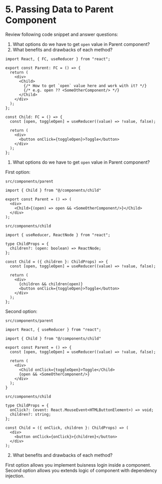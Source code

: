 # 5. Passing Data to Parent Component

Review following code snippet and answer questions:

1. What options do we have to get `open` value in Parent component?
2. What benefits and drawbacks of each method?

```
import React, { FC, useReducer } from "react";

export const Parent: FC = () => {
  return (
    <div>
      <Child>
        {/* How to get `open` value here and work with it? */}
        {/* e.g. open ?? <SomeOtherComponent/> */}
      </Child>
    </div>
  );
};

const Child: FC = () => {
  const [open, toggleOpen] = useReducer((value) => !value, false);

  return (
    <div>
      <button onClick={toggleOpen}>Toggle</button>
    </div>
  );
};
```

1. What options do we have to get `open` value in Parent component?

First option:

```
src/components/parent

import { Child } from "@/components/child"

export const Parent = () => (
  <div>
    <Child>{(open) => open && <SomeOtherComponent/>}</Child>
  </div>
);

src/components/child

import { useReducer, ReactNode } from "react";

type ChildProps = {
  children?: (open: boolean) => ReactNode;
};

const Child = ({ children }: ChildProps) => {
  const [open, toggleOpen] = useReducer((value) => !value, false);

  return (
    <div>
      {children && children(open)}
      <button onClick={toggleOpen}>Toggle</button>
    </div>
  );
};
```

Second option:

```
src/components/parent

import React, { useReducer } from "react";

import { Child } from "@/components/child"

export const Parent = () => {
  const [open, toggleOpen] = useReducer((value) => !value, false);

  return (
    <div>
      <Child onClick={toggleOpen}>Toggle</Child>
      {open && <SomeOtherComponent/>}
    </div>
  );
}

src/components/child

type ChildProps = {
  onClick?: (event: React.MouseEvent<HTMLButtonElement>) => void;
  children?: string;
};

const Child = ({ onClick, children }: ChildProps) => (
  <div>
    <button onClick={onClick}>{children}</button>
  </div>
);
```

2. What benefits and drawbacks of each method?

First option allows you implement buisness login inside a component.
Second option allows you extends logic of component with dependency injection.
